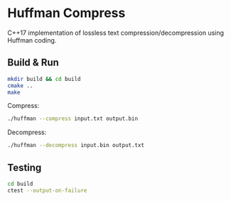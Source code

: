 # Huffman Compress

C++17 implementation of lossless text compression/decompression using Huffman coding.

## Build & Run
```bash
mkdir build && cd build
cmake ..
make
```

Compress:
```bash
./huffman --compress input.txt output.bin
```

Decompress:
```bash
./huffman --decompress input.bin output.txt
```

## Testing
```bash
cd build
ctest --output-on-failure